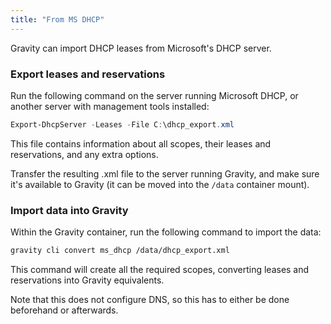 ```yaml
---
title: "From MS DHCP"
---
```


Gravity can import DHCP leases from Microsoft's DHCP server.

### Export leases and reservations

Run the following command on the server running Microsoft DHCP, or another server with management tools installed:

```powershell
Export-DhcpServer -Leases -File C:\dhcp_export.xml
```

This file contains information about all scopes, their leases and reservations, and any extra options.

Transfer the resulting .xml file to the server running Gravity, and make sure it's available to Gravity (it can be moved into the `/data` container mount).

### Import data into Gravity

Within the Gravity container, run the following command to import the data:

```bash
gravity cli convert ms_dhcp /data/dhcp_export.xml
```

This command will create all the required scopes, converting leases and reservations into Gravity equivalents.

Note that this does not configure DNS, so this has to either be done beforehand or afterwards.

